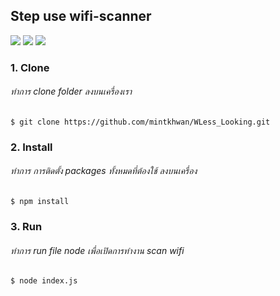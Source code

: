 ## Step use wifi-scanner

![](1.png)
![](2.png)
![](3.png)
### 1. Clone
###### ทำการ clone folder ลงบนเครื่องเรา
```
$ git clone https://github.com/mintkhwan/WLess_Looking.git
```
### 2. Install
###### ทำการ การติดตั้ง packages ทั้งหมดที่ต้องใช้ ลงบนเครื่อง
```
$ npm install
```
### 3. Run
###### ทำการ run file node เพื่อเปิดการทำงาน scan wifi
```
$ node index.js
```
